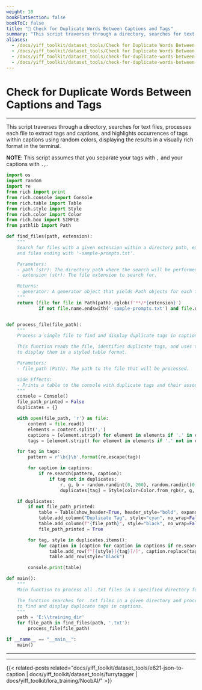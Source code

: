 ```yaml
---
weight: 10
bookFlatSection: false
bookToC: false
title: "🐍 Check for Duplicate Words Between Captions and Tags"
summary: "This script traverses through a directory, searches for text files, processes each file to extract tags and captions, and highlights occurrences of tags within captions using random colors, displaying the results in a visually rich format in the terminal."
aliases:
  - /docs/yiff_toolkit/dataset_tools/Check for Duplicate Words Between Captions and Tags/
  - /docs/yiff_toolkit/dataset_tools/Check for Duplicate Words Between Captions and Tags
  - /docs/yiff_toolkit/dataset_tools/check-for-duplicate-words-between-captions-and-tags
  - /docs/yiff_toolkit/dataset_tools/check-for-duplicate-words-between-captions-and-tags/
---
```


<!--markdownlint-disable MD025 -->

# Check for Duplicate Words Between Captions and Tags

---

This script traverses through a directory, searches for text files, processes each file to extract tags and captions, and highlights occurrences of tags within captions using random colors, displaying the results in a visually rich format in the terminal.

**NOTE**: This script assumes that you separate your tags with `,` and your captions with `.,`.

```python
import os
import random
import re
from rich import print
from rich.console import Console
from rich.table import Table
from rich.style import Style
from rich.color import Color
from rich.box import SIMPLE
from pathlib import Path

def find_files(path, extension):
    """
    Search for files with a given extension within a directory path, excluding 'sample-prompts.txt'
    and files ending with '-sample-prompts.txt'.

    Parameters:
    - path (str): The directory path where the search will be performed.
    - extension (str): The file extension to search for.

    Returns:
    - generator: A generator object that yields Path objects for each found file, excluding the specified files.
    """
    return (file for file in Path(path).rglob(f'**/*{extension}')
            if not file.name.endswith('-sample-prompts.txt') and file.name != 'sample-prompts.txt')


def process_file(file_path):
    """
    Process a single file to find and display duplicate tags in captions.

    This function reads the file, identifies duplicate tags, and uses the Rich library
    to display them in a styled table format.

    Parameters:
    - file_path (Path): The path to the file that will be processed.

    Side Effects:
    - Prints a table to the console with duplicate tags and their associated captions.
    """
    console = Console()
    file_path_printed = False
    duplicates = {}

    with open(file_path, 'r') as file:
        content = file.read()
        elements = content.split(',')
        captions = [element.strip() for element in elements if '.' in element]
        tags = [element.strip() for element in elements if '.' not in element and element.strip() != '']

    for tag in tags:
        pattern = r'\b{}\b'.format(re.escape(tag))

        for caption in captions:
            if re.search(pattern, caption):
                if tag not in duplicates:
                    r, g, b = random.randint(0, 200), random.randint(0, 200), random.randint(0, 200)
                    duplicates[tag] = Style(color=Color.from_rgb(r, g, b), bold=True)

    if duplicates:
        if not file_path_printed:
            table = Table(show_header=True, header_style="bold", expand=True, box=SIMPLE)
            table.add_column("Duplicate Tag", style="cyan", no_wrap=False, width=30)
            table.add_column(f"{file_path}", style="black", no_wrap=False, width=120)
            file_path_printed = True

        for tag, style in duplicates.items():
            for caption in [caption for caption in captions if re.search(r'\b{}\b'.format(re.escape(tag)), caption)]:
                table.add_row(f"[{style}]{tag}[/]", caption.replace(tag, f"[{style}]{tag}[/]"))
                table.add_row(style="black")

        console.print(table)

def main():
    """
    Main function to process all .txt files in a specified directory for duplicate tags.

    The function searches for .txt files in a given directory and processes each file
    to find and display duplicate tags in captions.
    """
    path = 'E:\\training_dir'
    for file_path in find_files(path, '.txt'):
        process_file(file_path)

if __name__ == "__main__":
    main()
```

---

---

{{< related-posts related="docs/yiff_toolkit/dataset_tools/e621-json-to-caption | docs/yiff_toolkit/dataset_tools/furrytagger | docs/yiff_toolkit/lora_training/NoobAI/" >}}

